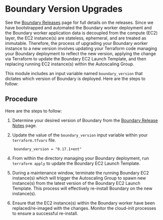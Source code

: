 # Boundary Version Upgrades

See the [Boundary Releases](https://developer.hashicorp.com/boundary/docs/release-notes) page for full details on the releases. Since we have bootstrapped and automated the Boundary worker deployment and the Boundary worker application data is decoupled from the compute (EC2) layer, the EC2 instance(s) are stateless, ephemeral, and are treated as immutable. Therefore, the process of upgrading your Boundary worker instance to a new version involves updating your Terraform code managing your Boundary deployment to reflect the new version, applying the change via Terraform to update the Boundary EC2 Launch Template, and then replacing running EC2 instance(s) within the Autoscaling Group.

This module includes an input variable named `boundary_version` that dictates which version of Boundary is deployed. Here are the steps to follow:

## Procedure

 Here are the steps to follow:

1. Determine your desired version of Boundary from the [Boundary Release Notes](https://developer.hashicorp.com/boundary/docs/release-notes) page.

3. Update the value of the `boundary_version` input variable within your `terraform.tfvars` file.

```hcl
    boundary_version = "0.17.1+ent"
```

4. From within the directory managing your Boundary deployment, run `terraform apply` to update the Boundary EC2 Launch Template.

5. During a maintenance window, terminate the running Boundary EC2 instance(s) which will trigger the Autoscaling Group to spawn new instance(s) from the latest version of the Boundary EC2 Launch Template. This process will effectively re-install Boundary on the new instance(s).

6. Ensure that the EC2 instance(s) within the Boundary worker have been replaced/re-imaged with the changes. Monitor the cloud-init processes to ensure a successful re-install.
